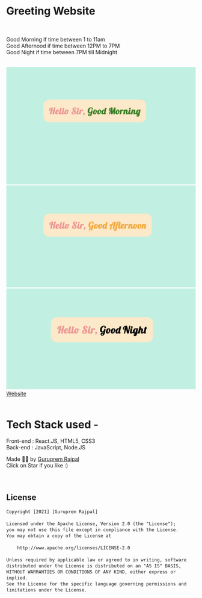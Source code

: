 # Greeting Website

<br>

Good Morning if time between 1 to 11am <br>
Good Afternood if time between 12PM to 7PM <br>
Good Night if time between 7PM till Midnight 

<br>
<img src="Img/goodmorning.png"> </img><br>
<img src="Img/goodafternoon.png"> </img><br>
<img src="Img/goodnight.png"> </img>
<br>
<a href="#"> Website </a>
<br>
<br>

# Tech Stack used - 
Front-end : React.JS, HTML5, CSS3 <br>
Back-end : JavaScript, Node.JS <br>

Made ✌🏻 by <a href="https://www.linkedin.com/in/guruprem-singh-rajpal-67b486122/"> Guruprem Rajpal </a>
<br>
Click on Star if you like :)
<br>
<br>
<br>
## License

    Copyright [2021] [Guruprem Rajpal]

    Licensed under the Apache License, Version 2.0 (the "License");
    you may not use this file except in compliance with the License.
    You may obtain a copy of the License at

        http://www.apache.org/licenses/LICENSE-2.0

    Unless required by applicable law or agreed to in writing, software
    distributed under the License is distributed on an "AS IS" BASIS,
    WITHOUT WARRANTIES OR CONDITIONS OF ANY KIND, either express or implied.
    See the License for the specific language governing permissions and
    limitations under the License.
